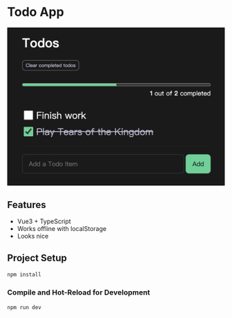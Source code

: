 # Todo App

<img src="./src/assets/td-img.png" alt="todo" style="zoom: 50%;" />

## Features

- Vue3 + TypeScript
- Works offline with localStorage
- Looks nice

## Project Setup

```sh
npm install
```

### Compile and Hot-Reload for Development

```sh
npm run dev
```

### 
